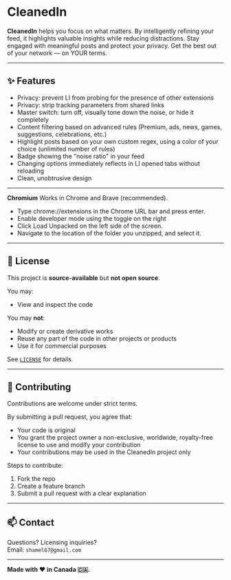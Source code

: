 # CleanedIn

**CleanedIn** helps you focus on what matters. By intelligently refining your feed, it highlights valuable insights while reducing distractions. Stay engaged with meaningful posts and protect your privacy. Get the best out of your network — on YOUR terms.

---

## ✨ Features

- Privacy: prevent LI from probing for the presence of other extensions
- Privacy: strip tracking parameters from shared links
- Master switch: turn off, visually tone down the noise, or hide it completely
- Content filtering based on advanced rules (Premium, ads, news, games, suggestions, celebrations, etc.)
- Highlight posts based on your own custom regex, using a color of your choice (unlimited number of rules)
- Badge showing the "noise ratio" in your feed
- Changing options immediately reflects in LI opened tabs without reloading
- Clean, unobtrusive design

---

**Chromium**
Works in Chrome and Brave (recommended).

- Type chrome://extensions in the Chrome URL bar and press enter.
- Enable developer mode using the toggle on the right
- Click Load Unpacked on the left side of the screen.
- Navigate to the location of the folder you unzipped, and select it.

---

## 🚫 License

This project is **source-available** but **not open source**.

You may:
- View and inspect the code

You may **not**:
- Modify or create derivative works
- Reuse any part of the code in other projects or products
- Use it for commercial purposes

See [`LICENSE`](./LICENSE) for details.

---

## 🙋 Contributing

Contributions are welcome under strict terms.

By submitting a pull request, you agree that:
- Your code is original
- You grant the project owner a non-exclusive, worldwide, royalty-free license to use and modify your contribution
- Your contributions may be used in the CleanedIn project only

Steps to contribute:
1. Fork the repo
2. Create a feature branch
3. Submit a pull request with a clear explanation

---

## 📫 Contact

Questions? Licensing inquiries?  
Email: `shamel67@gmail.com`

---

**Made with ❤️ in Canada 🇨🇦.**
